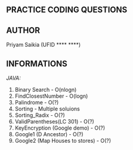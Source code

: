 ## **PRACTICE CODING QUESTIONS**

## **AUTHOR**
Priyam Saikia (UFID **** ****)

## **INFORMATIONS** 

*JAVA:*

1. Binary Search - O(nlogn)
2. FindClosestNumber - O(logn)
3. Palindrome - O(?)
4. Sorting - Multiple soluions
5. Sorting_Radix - O(?)
6. ValidParentheses(LC 301) - O(?)
7. KeyEncryption (Google demo) - O(?)
8. Google1 (D Ancestor) - O(?)
9. Google2 (Map Houses to stores) - O(?)